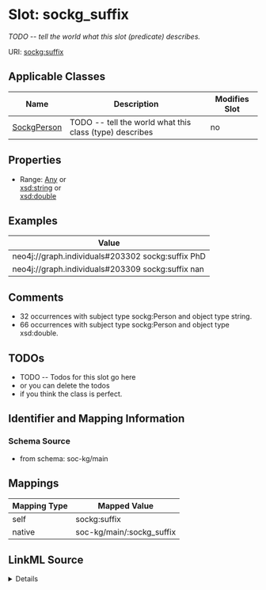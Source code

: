 

# Slot: sockg_suffix


_TODO -- tell the world what this slot (predicate) describes._





URI: [sockg:suffix](http://www.semanticweb.org/sockg/ontologies/2024/0/soil-carbon-ontology/suffix)



<!-- no inheritance hierarchy -->





## Applicable Classes

| Name | Description | Modifies Slot |
| --- | --- | --- |
| [SockgPerson](../classes/SockgPerson.md) | TODO -- tell the world what this class (type) describes |  no  |







## Properties

* Range: [Any](../classes/Any.md)&nbsp;or&nbsp;<br />[xsd:string](http://www.w3.org/2001/XMLSchema#string)&nbsp;or&nbsp;<br />[xsd:double](http://www.w3.org/2001/XMLSchema#double)






## Examples

| Value |
| --- |
| neo4j://graph.individuals#203302 sockg:suffix PhD |
| neo4j://graph.individuals#203309 sockg:suffix nan |

## Comments

* 32 occurrences with subject type sockg:Person and object type string.
* 66 occurrences with subject type sockg:Person and object type xsd:double.

## TODOs

* TODO -- Todos for this slot go here
* or you can delete the todos
* if you think the class is perfect.

## Identifier and Mapping Information







### Schema Source


* from schema: soc-kg/main




## Mappings

| Mapping Type | Mapped Value |
| ---  | ---  |
| self | sockg:suffix |
| native | soc-kg/main/:sockg_suffix |




## LinkML Source

<details>
```yaml
name: sockg_suffix
description: TODO -- tell the world what this slot (predicate) describes.
todos:
- TODO -- Todos for this slot go here
- or you can delete the todos
- if you think the class is perfect.
comments:
- 32 occurrences with subject type sockg:Person and object type string.
- 66 occurrences with subject type sockg:Person and object type xsd:double.
examples:
- value: neo4j://graph.individuals#203302 sockg:suffix PhD
- value: neo4j://graph.individuals#203309 sockg:suffix nan
from_schema: soc-kg/main
rank: 1000
slot_uri: sockg:suffix
alias: sockg_suffix
domain_of:
- sockg_Person
range: Any
any_of:
- range: string
- range: double

```
</details>